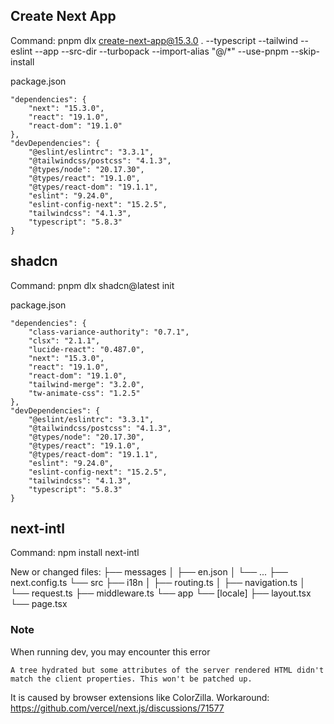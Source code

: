 ## Create Next App

Command:
pnpm dlx create-next-app@15.3.0 . --typescript --tailwind --eslint --app --src-dir --turbopack --import-alias "@/\*" --use-pnpm --skip-install

package.json
```
"dependencies": {
    "next": "15.3.0",
    "react": "19.1.0",
    "react-dom": "19.1.0"
},
"devDependencies": {
    "@eslint/eslintrc": "3.3.1",
    "@tailwindcss/postcss": "4.1.3",
    "@types/node": "20.17.30",
    "@types/react": "19.1.0",
    "@types/react-dom": "19.1.1",
    "eslint": "9.24.0",
    "eslint-config-next": "15.2.5",
    "tailwindcss": "4.1.3",
    "typescript": "5.8.3"
}
```

## shadcn

Command:
pnpm dlx shadcn@latest init

package.json
```
"dependencies": {
    "class-variance-authority": "0.7.1",
    "clsx": "2.1.1",
    "lucide-react": "0.487.0",
    "next": "15.3.0",
    "react": "19.1.0",
    "react-dom": "19.1.0",
    "tailwind-merge": "3.2.0",
    "tw-animate-css": "1.2.5"
},
"devDependencies": {
    "@eslint/eslintrc": "3.3.1",
    "@tailwindcss/postcss": "4.1.3",
    "@types/node": "20.17.30",
    "@types/react": "19.1.0",
    "@types/react-dom": "19.1.1",
    "eslint": "9.24.0",
    "eslint-config-next": "15.2.5",
    "tailwindcss": "4.1.3",
    "typescript": "5.8.3"
}
```

## next-intl

Command:
npm install next-intl

New or changed files:
├── messages
│   ├── en.json
│   └── ...
├── next.config.ts
└── src
    ├── i18n
    │   ├── routing.ts
    │   ├── navigation.ts
    │   └── request.ts
    ├── middleware.ts
    └── app
        └── [locale]
            ├── layout.tsx
            └── page.tsx

### Note

When running dev, you may encounter this error

```
A tree hydrated but some attributes of the server rendered HTML didn't match the client properties. This won't be patched up.
```

It is caused by browser extensions like ColorZilla.
Workaround: https://github.com/vercel/next.js/discussions/71577